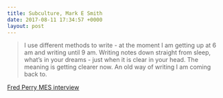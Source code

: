 ```yaml
---
title: Subculture, Mark E Smith
date: 2017-08-11 17:34:57 +0000
layout: post
---
```



<blockquote>
<p>I use different methods to write - at the moment I am getting up at 6 am and writing until 9 am. Writing notes down straight from sleep, what’s in your dreams - just when it is clear in your head. The meaning is getting clearer now. An old way of writing I am coming back to.<br></p></blockquote>

[Fred Perry MES interview](https://www.fredperry.com/subculture/playlist-profile-mark-e-smith)